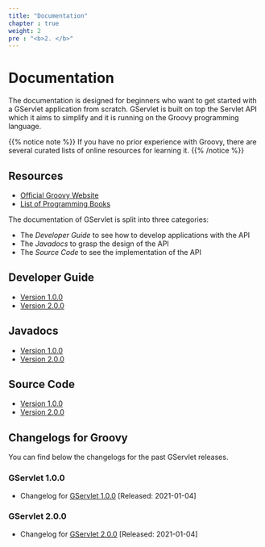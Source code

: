```yaml
---
title: "Documentation"
chapter : true
weight: 2
pre : "<b>2. </b>"
---
```


# Documentation

The documentation  is designed for beginners who want to get started with a GServlet application from scratch. GServlet is built on top the Servlet API which it aims to simplify and it is running on the Groovy programming language. 

{{% notice note %}}
If you have no prior experience with Groovy, there are several curated lists of online resources for learning it.
{{% /notice %}}

## Resources

* [Official Groovy Website](https://groovy-lang.org)
* [List of Programming Books](https://groovy-lang.org/learn.html#books)

The documentation of GServlet is split into three categories:

* The _Developer Guide_ to see how to develop applications with the API
* The _Javadocs_ to grasp the design of the API
* The _Source Code_ to see the implementation of the API

## Developer Guide

* [Version 1.0.0](/docs/1.0.0)
* [Version 2.0.0](/docs/2.0.0) 


## Javadocs

* [Version 1.0.0](/javadocs/1.0.0)
* [Version 2.0.0](/javadocs/2.0.0) 

## Source Code

* [Version 1.0.0](/sources/1.0.0)
* [Version 2.0.0](/sources/2.0.0)


## Changelogs for Groovy

You can find below the changelogs for the past GServlet releases.

### GServlet 1.0.0

* Changelog for [GServlet 1.0.0](/changelogs/1.0.0)  [Released: 2021-01-04]

### GServlet 2.0.0

* Changelog for [GServlet 2.0.0](/changelogs/2.0.0)  [Released: 2021-01-04]